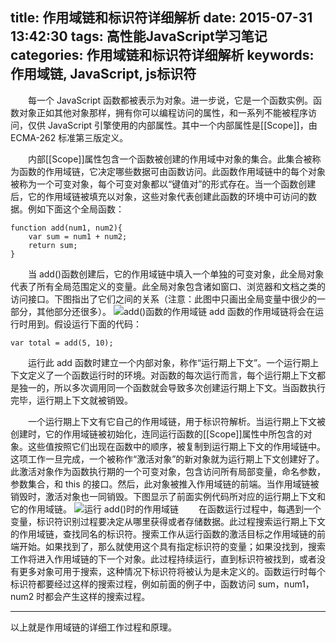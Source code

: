 title: 作用域链和标识符详细解析
date: 2015-07-31 13:42:30
tags: 高性能JavaScript学习笔记
categories: 作用域链和标识符详细解析
keywords: 作用域链, JavaScript, js标识符
---

　　每一个 JavaScript 函数都被表示为对象。进一步说，它是一个函数实例。函数对象正如其他对象那样，拥有你可以编程访问的属性，和一系列不能被程序访问，仅供 JavaScript 引擎使用的内部属性。其中一个内部属性是[[Scope]]，由 ECMA-262 标准第三版定义。
<!--more-->
　　内部[[Scope]]属性包含一个函数被创建的作用域中对象的集合。此集合被称为函数的作用域链，它决定哪些数据可由函数访问。此函数作用域链中的每个对象被称为一个可变对象，每个可变对象都以“键值对”的形式存在。当一个函数创建后，它的作用域链被填充以对象，这些对象代表创建此函数的环境中可访问的数据。例如下面这个全局函数：

	function add(num1, num2){
		var sum = num1 + num2;
		return sum;
	}
　　当 add()函数创建后，它的作用域链中填入一个单独的可变对象，此全局对象代表了所有全局范围定义的变量。此全局对象包含诸如窗口、浏览器和文档之类的访问接口。下图指出了它们之间的关系（注意：此图中只画出全局变量中很少的一部分，其他部分还很多）。
![add()函数的作用域链](http://7xkj1z.com1.z0.glb.clouddn.com/作用域链img-1.png "add()函数的作用域链")
add 函数的作用域链将会在运行时用到。假设运行下面的代码：

	var total = add(5, 10);
　　运行此 add 函数时建立一个内部对象，称作“运行期上下文”。一个运行期上下文定义了一个函数运行时的环境。对函数的每次运行而言，每个运行期上下文都是独一的，所以多次调用同一个函数就会导致多次创建运行期上下文。当函数执行完毕，运行期上下文就被销毁。

　　一个运行期上下文有它自己的作用域链，用于标识符解析。当运行期上下文被创建时，它的作用域链被初始化，连同运行函数的[[Scope]]属性中所包含的对象。这些值按照它们出现在函数中的顺序，被复制到运行期上下文的作用域链中。这项工作一旦完成，一个被称作“激活对象”的新对象就为运行期上下文创建好了。此激活对象作为函数执行期的一个可变对象，包含访问所有局部变量，命名参数，参数集合，和 this 的接口。然后，此对象被推入作用域链的前端。当作用域链被销毁时，激活对象也一同销毁。下图显示了前面实例代码所对应的运行期上下文和它的作用域链。
![运行 add()时的作用域链](http://7xkj1z.com1.z0.glb.clouddn.com/作用域链img-2.png "运行 add()时的作用域链")
　　在函数运行过程中，每遇到一个变量，标识符识别过程要决定从哪里获得或者存储数据。此过程搜索运行期上下文的作用域链，查找同名的标识符。搜索工作从运行函数的激活目标之作用域链的前端开始。如果找到了，那么就使用这个具有指定标识符的变量；如果没找到，搜索工作将进入作用域链的下一个对象。此过程持续运行，直到标识符被找到，或者没有更多对象可用于搜索，这种情况下标识符将被认为是未定义的。函数运行时每个标识符都要经过这样的搜索过程，例如前面的例子中，函数访问 sum，num1，num2 时都会产生这样的搜索过程。

---
以上就是作用域链的详细工作过程和原理。